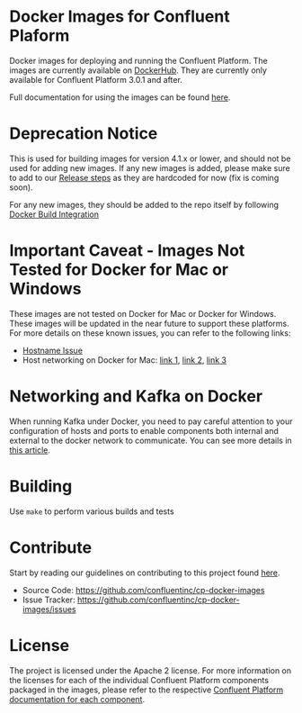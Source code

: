 Docker Images for Confluent Plaform
===

Docker images for deploying and running the Confluent Platform.  The images are currently available on [DockerHub](https://hub.docker.com/u/confluentinc/).  They are currently only available for Confluent Platform 3.0.1 and after.

Full documentation for using the images can be found [here](http://docs.confluent.io/current/cp-docker-images/docs/intro.html).

# Deprecation Notice

This is used for building images for version 4.1.x or lower, and should not be used for adding new images. If any new
images is added, please make sure to add to our [Release steps](https://confluentinc.atlassian.net/wiki/x/ywE6Cg) as
they are hardcoded for now (fix is coming soon).

For any new images, they should be added to the repo itself by following [Docker Build Integration](https://confluentinc.atlassian.net/wiki/x/PIDaC)

# Important Caveat - Images Not Tested for Docker for Mac or Windows
	
These images are not tested on Docker for Mac or Docker for Windows. These images will be updated in the near future to support these platforms. For more details on these known issues, you can refer to the following links:

* [Hostname Issue](https://forums.docker.com/t/docker-for-mac-does-not-add-docker-hostname-to-etc-hosts/8620/4)
* Host networking on Docker for Mac: [link 1](https://forums.docker.com/t/should-docker-run-net-host-work/14215), [link 2](https://forums.docker.com/t/net-host-does-not-work/17378/7), [link 3](https://forums.docker.com/t/explain-networking-known-limitations-explain-host/15205/4)

# Networking and Kafka on Docker

When running Kafka under Docker, you need to pay careful attention to your configuration of hosts and ports to enable components both internal and external to the docker network to communicate. You can see more details in [this article](https://rmoff.net/2018/08/02/kafka-listeners-explained/).

# Building
Use `make` to perform various builds and tests

# Contribute

Start by reading our guidelines on contributing to this project found [here](http://docs.confluent.io/current/cp-docker-images/docs/contributing.html).

- Source Code: https://github.com/confluentinc/cp-docker-images
- Issue Tracker: https://github.com/confluentinc/cp-docker-images/issues


# License

The project is licensed under the Apache 2 license. For more information on the licenses for each of the individual Confluent Platform components packaged in the images, please refer to the respective [Confluent Platform documentation for each component](http://docs.confluent.io/current/platform.html).  

